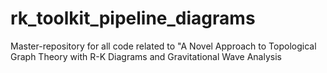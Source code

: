 # rk_toolkit_pipeline_diagrams
Master-repository for all code related to "A Novel Approach to Topological Graph Theory with R-K Diagrams and Gravitational Wave Analysis
